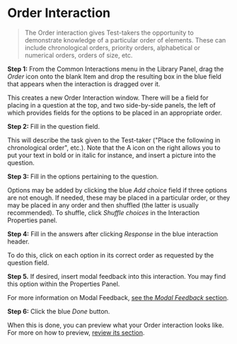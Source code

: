 # Order Interaction

>The Order interaction gives Test-takers the opportunity to demonstrate knowledge of a particular order of elements. These can include chronological orders, priority orders, alphabetical or numerical orders, orders of size, etc.

**Step 1:** From the Common Interactions menu in the Library Panel, drag the *Order* icon onto the blank Item and drop the resulting box in the blue field that appears when the interaction is dragged over it.

This creates a new Order Interaction window. There will be a field for placing in a question at the top, and two side-by-side panels, the left of which provides fields for the options to be placed in an appropriate order.

**Step 2:** Fill in the question field. 

This will describe the task given to the Test-taker ("Place the following in chronological order", etc.). Note that the A icon on the right allows you to put your text in bold or in italic for instance, and insert a picture into the question.

**Step 3:** Fill in the options pertaining to the question.

Options may be added by clicking the blue *Add choice* field if three options are not enough. If needed, these may be placed in a particular order, or they may be placed in any order and then shuffled (the latter is usually recommended). To shuffle, click *Shuffle choices* in the Interaction Properties panel.

**Step 4:** Fill in the answers after clicking *Response* in the blue interaction header.

To do this, click on each option in its correct order as requested by the question field.

**Step 5.** If desired, insert modal feedback into this interaction. You may find this option within the Properties Panel.

For more information on Modal Feedback, [see the *Modal Feedback* section](../items/modal-feedback.md).

**Step 6:** Click the blue *Done* button.

When this is done, you can preview what your Order interaction looks like. For more on how to preview, [review its section](../items/preview.md).
